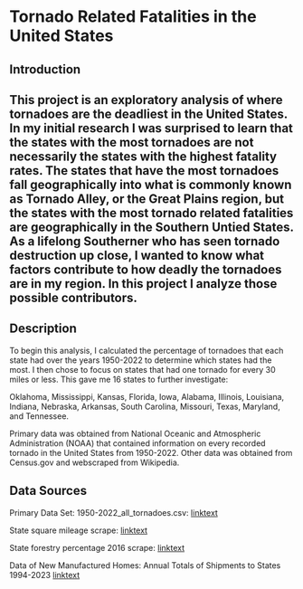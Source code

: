 <h1>Tornado Related Fatalities in the United States</h1>

<h2>Introduction<h2>
This project is an exploratory analysis of where tornadoes are the deadliest in the United States. In my initial research I was surprised to learn that the states with the most tornadoes are not necessarily the states with the highest fatality rates. The states that have the most tornadoes fall geographically into what is commonly known as Tornado Alley, or the Great Plains region, but the states with the most tornado related fatalities are geographically in the Southern Untied States. 
As a lifelong Southerner who has seen tornado destruction up close, I wanted to know what factors contribute to how deadly the tornadoes are in my region. In this project I analyze those possible contributors. 

<h2>Description</h2>
To begin this analysis, I calculated the percentage of tornadoes that each state had over the years 1950-2022 to determine which states had the most. I then chose to focus on states that had one tornado for every 30 miles or less. This gave me 16 states to further investigate:

Oklahoma, Mississippi, Kansas, Florida, Iowa, Alabama, Illinois, Louisiana, Indiana, Nebraska, Arkansas, South Carolina, Missouri, Texas, Maryland, and Tennessee. 

Primary data was obtained from National Oceanic and Atmospheric Administration (NOAA) that contained information on every recorded tornado in the United States from 1950-2022. 
Other data was obtained from Census.gov and webscraped from Wikipedia. 

<h2>Data Sources</h2>

Primary Data Set: 1950-2022_all_tornadoes.csv: [linktext](https://www.spc.noaa.gov/wcm/)

State square mileage scrape: [linktext](https://simple.wikipedia.org/wiki/List_of_U.S._states_and_territories_by_area)

State forestry percentage 2016 scrape: [linktext](https://en.wikipedia.org/wiki/Forest_cover_by_state_and_territory_in_the_United_States)

Data of New Manufactured Homes: Annual Totals of Shipments to States 1994-2023 [linktext](https://www.census.gov/data/tables/time-series/econ/mhs/latest-data.html)


